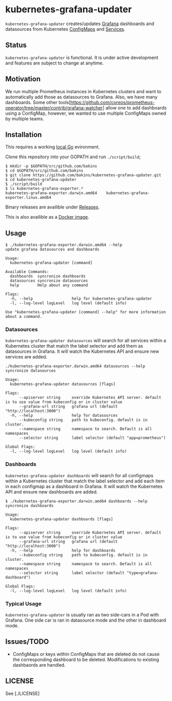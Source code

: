 # kubernetes-grafana-updater

`kubernetes-grafana-updater` creates/updates [Grafana](https://grafana.com/) 
dashboards and datasources from Kubernetes
[ConfigMaps](https://kubernetes.io/docs/tasks/configure-pod-container/configmap/) 
and [Services](https://kubernetes.io/docs/concepts/services-networking/service/).

## Status 

`kubernetes-grafana-updater` is functional. It is under active development and
features are subject to change at anytime.

## Motivation

We run multiple Prometheus instances in Kubernetes clusters and want to
automatically add those as datasources to Grafana.  Also, we have many dashboards.
Some other tools[https://github.com/coreos/prometheus-operator/tree/master/contrib/grafana-watcher]
allow one to add dashboards using a ConfigMap, however, we wanted to use multiple
ConfigMaps owned by multiple teams.

## Installation

This requires a working [local Go](https://golang.org/doc/install) evironment.

Clone this repository into your GOPATH and run `./script/build`;

```shell
$ mkdir -p $GOPATH/src/github.com/bakins
$ cd $GOPATH/src/github.com/bakins
$ git clone https://github.com/bakins/kubernetes-grafana-updater.git
$ cd kubernetes-grafana-updater
$ ./script/build
$ ls kubernetes-grafana-exporter.*
kubernetes-grafana-exporter.darwin.amd64	kubernetes-grafana-exporter.linux.amd64
```

Binary releases are availible under [Releases](https://github.com/bakins/kubernetes-grafana-updater/releases).

This is also availible as a [Docker image](https://quay.io/repository/bakins/kubernetes-grafana-exporter?tab=tags).


## Usage

```shell
$ ./kubernetes-grafana-exporter.darwin.amd64 --help
update grafana datasources and dashboards

Usage:
  kubernetes-grafana-updater [command]

Available Commands:
  dashboards  syncronize dashboards
  datasources syncronize datasources
  help        Help about any command

Flags:
  -h, --help                 help for kubernetes-grafana-updater
  -l, --log-level logLevel   log level (default info)

Use "kubernetes-grafana-updater [command] --help" for more information about a command.
```

### Datasources

`kubernetes-grafana-updater datasources` will search for all services within a 
Kubernetes cluster that match the label selector and add them as datasources in
Grafana.  It will watch the Kubernetes API and ensure new services are added.

```shell
./kubernetes-grafana-exporter.darwin.amd64 datasources --help
syncronize datasources

Usage:
  kubernetes-grafana-updater datasources [flags]

Flags:
      --apiserver string     override Kubernetes API server. default is to use value from kubeconfig or in cluster value
      --grafana-url string   grafana url (default "http://localhost:3000")
  -h, --help                 help for datasources
      --kubeconfig string    path to kubeconfig. default is in cluster.
      --namespace string     namespace to search. Default is all namespaces
      --selector string      label selector (default "app=prometheus")

Global Flags:
  -l, --log-level logLevel   log level (default info)
```

### Dashboards

`kubernetes-grafana-updater dashboards` will search for all configmaps within a 
Kubernetes cluster that match the label selector and add each item in each
configmap as a dashboard in Grafana. It will watch the Kubernetes API and ensure 
new dashboards are added.

```shell
$ ./kubernetes-grafana-exporter.darwin.amd64 dashboards --help
syncronize dashboards

Usage:
  kubernetes-grafana-updater dashboards [flags]

Flags:
      --apiserver string     override Kubernetes API server. default is to use value from kubeconfig or in cluster value
      --grafana-url string   grafana url (default "http://localhost:3000")
  -h, --help                 help for dashboards
      --kubeconfig string    path to kubeconfig. default is in cluster.
      --namespace string     namespace to search. Default is all namespaces
      --selector string      label selector (default "type=grafana-dashboard")

Global Flags:
  -l, --log-level logLevel   log level (default info)
```

### Typical Usage

`kubernetes-grafana-updater` is usually ran as two side-cars in a Pod with 
Grafana.  One side car is ran in datasource mode and the other in dashboard mode.

## Issues/TODO

- ConfigMaps or keys within ConfigMaps that are deleted do not cause the
corresponding dashboard to be deleted. Modifications to existing dashbaords
are handled.

## LICENSE

See [./LICENSE]
